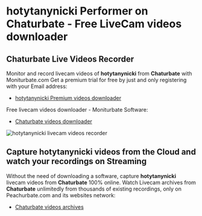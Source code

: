 # hotytanynicki Performer on Chaturbate - Free LiveCam videos downloader

## Chaturbate Live Videos Recorder

Monitor and record livecam videos of **hotytanynicki** from **Chaturbate** with Moniturbate.com
Get a premium trial for free by just and only registering with your Email address:
* [hotytanynicki Premium videos downloader](https://moniturbate.com/request-demo-licence-key.html)

Free livecam videos downloader - Moniturbate Software:
* [Chaturbate videos downloader](https://moniturbate.com/moniturbate-download-software.html)

![hotytanynicki livecam videos recorder](https://peachurnet.com/templates/moniturbate-software.png)


## Capture hotytanynicki videos from the Cloud and watch your recordings on Streaming

Without the need of downloading a software, capture **hotytanynicki** livecam videos from **Chaturbate** 100% online.
Watch Livecam archives from **Chaturbate** unlimitedly from thousands of existing recordings, only on Peachurbate.com and its websites network:
* [Chaturbate videos archives](https://peachurnet.com/)